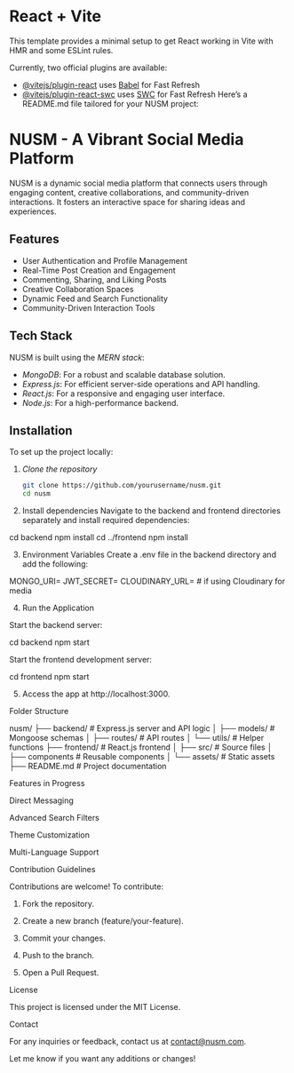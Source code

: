 # React + Vite

This template provides a minimal setup to get React working in Vite with HMR and some ESLint rules.

Currently, two official plugins are available:

- [@vitejs/plugin-react](https://github.com/vitejs/vite-plugin-react/blob/main/packages/plugin-react/README.md) uses [Babel](https://babeljs.io/) for Fast Refresh
- [@vitejs/plugin-react-swc](https://github.com/vitejs/vite-plugin-react-swc) uses [SWC](https://swc.rs/) for Fast Refresh
Here’s a README.md file tailored for your NUSM project:

# NUSM - A Vibrant Social Media Platform

NUSM is a dynamic social media platform that connects users through engaging content, creative collaborations, and community-driven interactions. It fosters an interactive space for sharing ideas and experiences. 

## Features

- User Authentication and Profile Management
- Real-Time Post Creation and Engagement
- Commenting, Sharing, and Liking Posts
- Creative Collaboration Spaces
- Dynamic Feed and Search Functionality
- Community-Driven Interaction Tools

## Tech Stack

NUSM is built using the *MERN stack*:

- *MongoDB*: For a robust and scalable database solution.
- *Express.js*: For efficient server-side operations and API handling.
- *React.js*: For a responsive and engaging user interface.
- *Node.js*: For a high-performance backend.

## Installation

To set up the project locally:

1. *Clone the repository*  
   ```bash
   git clone https://github.com/yourusername/nusm.git
   cd nusm

2. Install dependencies
Navigate to the backend and frontend directories separately and install required dependencies:

cd backend
npm install
cd ../frontend
npm install


3. Environment Variables
Create a .env file in the backend directory and add the following:

MONGO_URI=<Your MongoDB URI>
JWT_SECRET=<Your JWT Secret>
CLOUDINARY_URL=<Your Cloudinary URL> # if using Cloudinary for media


4. Run the Application

Start the backend server:

cd backend
npm start

Start the frontend development server:

cd frontend
npm start



5. Access the app at http://localhost:3000.



Folder Structure

nusm/
├── backend/       # Express.js server and API logic
│   ├── models/    # Mongoose schemas
│   ├── routes/    # API routes
│   └── utils/     # Helper functions
├── frontend/      # React.js frontend
│   ├── src/       # Source files
│   ├── components # Reusable components
│   └── assets/    # Static assets
├── README.md      # Project documentation

Features in Progress

Direct Messaging

Advanced Search Filters

Theme Customization

Multi-Language Support


Contribution Guidelines

Contributions are welcome! To contribute:

1. Fork the repository.


2. Create a new branch (feature/your-feature).


3. Commit your changes.


4. Push to the branch.


5. Open a Pull Request.



License

This project is licensed under the MIT License.

Contact

For any inquiries or feedback, contact us at contact@nusm.com.

Let me know if you want any additions or changes!